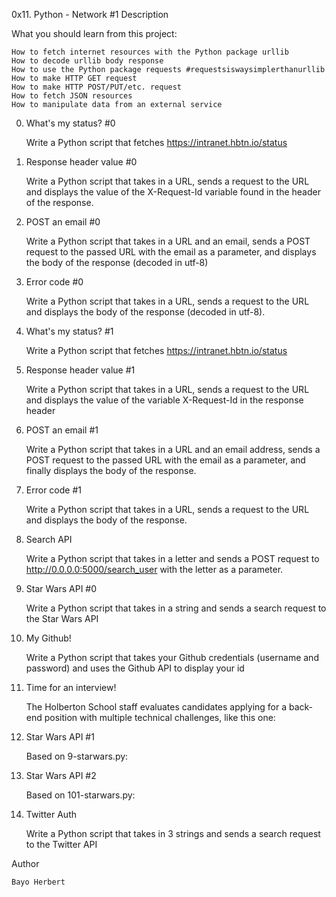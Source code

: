 0x11. Python - Network #1
Description

What you should learn from this project:

    How to fetch internet resources with the Python package urllib
    How to decode urllib body response
    How to use the Python package requests #requestsiswaysimplerthanurllib
    How to make HTTP GET request
    How to make HTTP POST/PUT/etc. request
    How to fetch JSON resources
    How to manipulate data from an external service

0. What's my status? #0

    Write a Python script that fetches https://intranet.hbtn.io/status

1. Response header value #0

    Write a Python script that takes in a URL, sends a request to the URL and displays the value of the X-Request-Id variable found in the header of the response.

2. POST an email #0

    Write a Python script that takes in a URL and an email, sends a POST request to the passed URL with the email as a parameter, and displays the body of the response (decoded in utf-8)

3. Error code #0

    Write a Python script that takes in a URL, sends a request to the URL and displays the body of the response (decoded in utf-8).

4. What's my status? #1

    Write a Python script that fetches https://intranet.hbtn.io/status

5. Response header value #1

    Write a Python script that takes in a URL, sends a request to the URL and displays the value of the variable X-Request-Id in the response header

6. POST an email #1

    Write a Python script that takes in a URL and an email address, sends a POST request to the passed URL with the email as a parameter, and finally displays the body of the response.

7. Error code #1

    Write a Python script that takes in a URL, sends a request to the URL and displays the body of the response.

8. Search API

    Write a Python script that takes in a letter and sends a POST request to http://0.0.0.0:5000/search_user with the letter as a parameter.

9. Star Wars API #0

    Write a Python script that takes in a string and sends a search request to the Star Wars API

10. My Github!

    Write a Python script that takes your Github credentials (username and password) and uses the Github API to display your id

11. Time for an interview!

    The Holberton School staff evaluates candidates applying for a back-end position with multiple technical challenges, like this one:

12. Star Wars API #1

    Based on 9-starwars.py:

13. Star Wars API #2

    Based on 101-starwars.py:

14. Twitter Auth

    Write a Python script that takes in 3 strings and sends a search request to the Twitter API

Author

    Bayo Herbert


